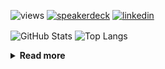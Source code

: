 ![views](https://komarev.com/ghpvc/?username=chck&color=blueviolet)
[![speakerdeck](https://img.shields.io/badge/Speaker_Deck-chck-8a2be2?style=flat-square&logo=speaker-deck)](https://speakerdeck.com/chck)
[![linkedin](https://img.shields.io/badge/LinkedIn-chck-8a2be2?style=flat-square&logo=linkedin)](https://www.linkedin.com/in/chck/)

<p align="left"> 
  <img alt="GitHub Stats" align="center" height="150" src="https://github-readme-stats-nine-umber-51.vercel.app/api?username=chck&count_private=true&show_icons=true&hide_title=true&theme=buefy" />
  <img alt="Top Langs" align="center" height="150" src="https://github-readme-stats-nine-umber-51.vercel.app/api/top-langs/?username=chck&layout=compact&count_private=true&show_icons=true&hide_title=true&theme=buefy" />
</p>

<details>
  <summary><b>Read more</b></summary>
  <br>

  <!--START_SECTION:waka-->
**🐱 My GitHub Data** 

> 📦 125.4 kB Used in GitHub's Storage 
 > 
> 🏆 335 Contributions in the Year 2025
 > 
> 💼 Opted to Hire
 > 
> 📜 133 Public Repositories 
 > 
> 🔑 24 Private Repositories 
 > 
**I'm a Night 🦉** 

```text
🌞 Morning                1205 commits        ████░░░░░░░░░░░░░░░░░░░░░   16.34 % 
🌆 Daytime                2251 commits        ████████░░░░░░░░░░░░░░░░░   30.52 % 
🌃 Evening                2077 commits        ███████░░░░░░░░░░░░░░░░░░   28.16 % 
🌙 Night                  1842 commits        ██████░░░░░░░░░░░░░░░░░░░   24.98 % 
```
📅 **I'm Most Productive on Thursday** 

```text
Monday                   1390 commits        █████░░░░░░░░░░░░░░░░░░░░   18.85 % 
Tuesday                  1115 commits        ████░░░░░░░░░░░░░░░░░░░░░   15.12 % 
Wednesday                1305 commits        ████░░░░░░░░░░░░░░░░░░░░░   17.69 % 
Thursday                 1659 commits        ██████░░░░░░░░░░░░░░░░░░░   22.49 % 
Friday                   771 commits         ███░░░░░░░░░░░░░░░░░░░░░░   10.45 % 
Saturday                 472 commits         ██░░░░░░░░░░░░░░░░░░░░░░░   06.40 % 
Sunday                   663 commits         ██░░░░░░░░░░░░░░░░░░░░░░░   08.99 % 
```


📊 **This Week I Spent My Time On** 

```text
💬 Programming Languages: 
Markdown                 4 hrs 16 mins       ███████████████░░░░░░░░░░   59.21 % 
Python                   48 mins             ███░░░░░░░░░░░░░░░░░░░░░░   11.08 % 
Terraform                38 mins             ██░░░░░░░░░░░░░░░░░░░░░░░   08.80 % 
TOML                     36 mins             ██░░░░░░░░░░░░░░░░░░░░░░░   08.43 % 
Docker                   31 mins             ██░░░░░░░░░░░░░░░░░░░░░░░   07.36 % 

🔥 Editors: 
Obsidian                 4 hrs 4 mins        ██████████████░░░░░░░░░░░   56.44 % 
PyCharm                  2 hrs 23 mins       ████████░░░░░░░░░░░░░░░░░   33.17 % 
Neovim                   45 mins             ███░░░░░░░░░░░░░░░░░░░░░░   10.39 % 
```

**I Mostly Code in Python** 

```text
Python                   47 repos            █████████░░░░░░░░░░░░░░░░   34.56 % 
Jupyter Notebook         19 repos            ███░░░░░░░░░░░░░░░░░░░░░░   13.97 % 
Ruby                     11 repos            ██░░░░░░░░░░░░░░░░░░░░░░░   08.09 % 
Rust                     8 repos             █░░░░░░░░░░░░░░░░░░░░░░░░   05.88 % 
Dockerfile               5 repos             █░░░░░░░░░░░░░░░░░░░░░░░░   03.68 % 
```



**Timeline**

![Lines of Code chart](https://raw.githubusercontent.com/chck/chck/main/assets/bar_graph.png)


 Last Updated on 2025-04-05 01:59 UTC
<!--END_SECTION:waka-->
</details>

